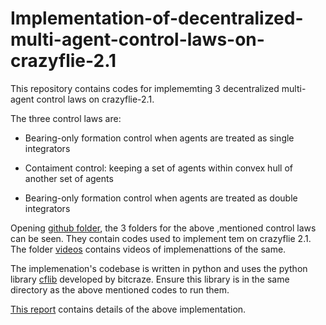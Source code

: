 # Implementation-of-decentralized-multi-agent-control-laws-on-crazyflie-2.1


This repository contains codes for implememting 3 decentralized multi-agent control laws on crazyflie-2.1.

The three control laws are:

- Bearing-only formation control when agents are treated as single integrators

- Contaiment control: keeping a set of agents within convex hull of another set of agents

- Bearing-only formation control when agents are treated as double integrators

Opening [github folder](https://github.com/adarsh2798/Implementation-of-decentralized-multi-agent-control-laws-on-crazyflie-2.1/tree/main/github%20folder), the 3 folders for the above ,mentioned control laws can be seen. They contain codes used to implement tem on crazyflie 2.1. The folder [videos](https://github.com/adarsh2798/Implementation-of-decentralized-multi-agent-control-laws-on-crazyflie-2.1/tree/main/github%20folder/videos) contains videos of implemenattions of the same.

The implemenation's codebase is written in python and uses the python library [cflib](https://github.com/bitcraze/crazyflie-lib-python) developed by bitcraze. Ensure this library is in the same directory as the above mentioned codes to run them.

[This report](https://github.com/adarsh2798/Implementation-of-decentralized-multi-agent-control-laws-on-crazyflie-2.1/blob/main/github%20folder/final%20report/final%20report.pdf) contains details of the above implementation.


